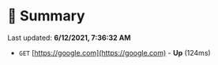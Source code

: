 # 📖 Summary
Last updated: **6/12/2021, 7:36:32 AM**

- `GET` [https://google.com](https://google.com) - **Up** (124ms)
